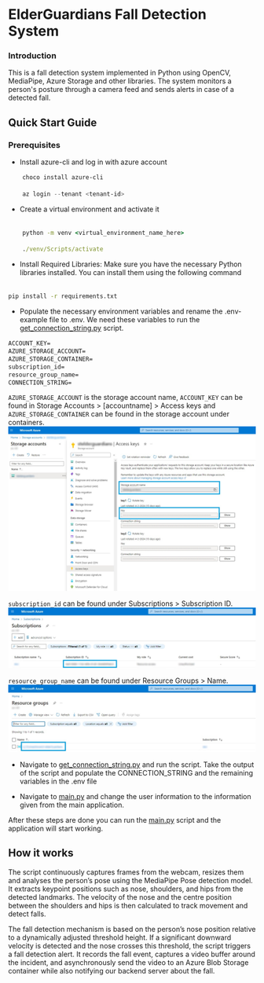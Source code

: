 # ElderGuardians Fall Detection System

### Introduction

This is a fall detection system implemented in Python using OpenCV, MediaPipe, Azure Storage and other libraries. The system monitors a person's posture through a camera feed and sends alerts in case of a detected fall.

## Quick Start Guide

### Prerequisites

- Install azure-cli and log in with azure account

```powershell
    choco install azure-cli

    az login --tenant <tenant-id>
```

- Create a virtual environment and activate it

```cmd

    python -m venv <virtual_environment_name_here>

    ./venv/Scripts/activate

```

- Install Required Libraries: Make sure you have the necessary Python libraries installed. You can install them using the following command

```cmd

pip install -r requirements.txt

```

- Populate the necessary environment variables and rename the .env-example file to .env. We need these variables to run the [get_connection_string.py](/get_connection_string.py) script.

```.env
ACCOUNT_KEY=
AZURE_STORAGE_ACCOUNT=
AZURE_STORAGE_CONTAINER=
subscription_id=
resource_group_name=
CONNECTION_STRING=
```

`AZURE_STORAGE_ACCOUNT` is the storage account name,
`ACCOUNT_KEY` can be found in Storage Accounts > [accountname] > Access keys and
`AZURE_STORAGE_CONTAINER` can be found in the storage account under containers.
![Store account info](images/AZURE_STORAGE_ACCOUNT.jpg)

`subscription_id` can be found under Subscriptions > Subscription ID.
![Subscription_ID](images/subscription_ID.jpg)

`resource_group_name` can be found under Resource Groups > Name.
![Resource_group_name](images/resource_group_name.jpg)

- Navigate to [get_connection_string.py](/get_connection_string.py) and run the script. Take the output of the script and populate the CONNECTION_STRING and the remaining variables in the .env file

- Navigate to [main.py](main.py) and change the user information to the information given from the main application.

After these steps are done you can run the [main.py](main.py) script and the application will start working.

## How it works

The script continuously captures frames from the webcam, resizes them and analyses the person’s pose using the MediaPipe Pose detection model. It extracts keypoint positions such as nose, shoulders, and hips from the detected landmarks. The velocity of the nose and the centre position between the shoulders and hips is then calculated to track movement and detect falls.

The fall detection mechanism is based on the person’s nose position relative to a dynamically adjusted threshold height. If a significant downward velocity is detected and the nose crosses this threshold, the script triggers a fall detection alert. It records the fall event, captures a video buffer around the incident, and asynchronously send the video to an Azure Blob Storage container while also notifying our backend server about the fall.
